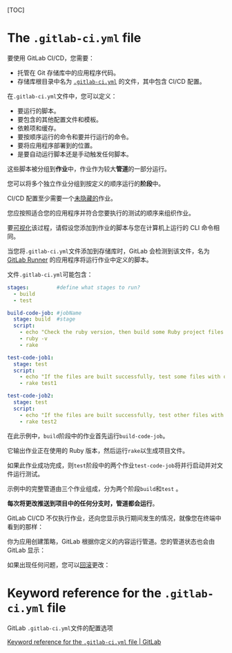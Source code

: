 [TOC]

# The `.gitlab-ci.yml` file 

要使用 GitLab CI/CD，您需要：

- 托管在 Git 存储库中的应用程序代码。
- 存储库根目录中名为 [`.gitlab-ci.yml`](https://docs.gitlab.com/ee/ci/yaml/index.html) 的文件，其中包含 CI/CD 配置。

在`.gitlab-ci.yml`文件中，您可以定义：

- 要运行的脚本。
- 要包含的其他配置文件和模板。
- 依赖项和缓存。
- 要按顺序运行的命令和要并行运行的命令。
- 要将应用程序部署到的位置。
- 是要自动运行脚本还是手动触发任何脚本。

这些脚本被分组到**作业**中，作业作为较大**管道**的一部分运行。

您可以将多个独立作业分组到按定义的顺序运行的**阶段**中。

CI/CD 配置至少需要一个[未隐藏的](https://docs.gitlab.com/ee/ci/jobs/index.html#hide-jobs)作业。

您应按照适合您的应用程序并符合您要执行的测试的顺序来组织作业。

要[可视化](https://docs.gitlab.com/ee/ci/pipeline_editor/index.html#visualize-ci-configuration)该过程，请假设您添加到作业的脚本与您在计算机上运行的 CLI 命令相同。

当您将`.gitlab-ci.yml`文件添加到存储库时，GitLab 会检测到该文件，名为 [GitLab Runner](https://docs.gitlab.com/runner/) 的应用程序将运行作业中定义的脚本。



文件`.gitlab-ci.yml`可能包含：

```yaml
stages: 		#define what stages to run?
  - build
  - test

build-code-job: #jobName
  stage: build	#stage
  script:
    - echo "Check the ruby version, then build some Ruby project files:"
    - ruby -v
    - rake

test-code-job1:
  stage: test
  script:
    - echo "If the files are built successfully, test some files with one command:"
    - rake test1

test-code-job2:
  stage: test
  script:
    - echo "If the files are built successfully, test other files with a different command:"
    - rake test2
```

在此示例中，`build`阶段中的作业首先运行`build-code-job`。

它输出作业正在使用的 Ruby 版本，然后运行`rake`以生成项目文件。

如果此作业成功完成，则`test`阶段中的两个作业`test-code-job`将并行启动并对文件运行测试。

示例中的完整管道由三个作业组成，分为两个阶段`build`和`test` 。

**每次将更改推送到项目中的任何分支时，管道都会运行**。

GitLab CI/CD 不仅执行作业，还向您显示执行期间发生的情况，就像您在终端中看到的那样：



你为应用创建策略，GitLab 根据你定义的内容运行管道。您的管道状态也会由 GitLab 显示：



如果出现任何问题，您可以[回滚](https://docs.gitlab.com/ee/ci/environments/index.html#retry-or-roll-back-a-deployment)更改：



# Keyword reference for the `.gitlab-ci.yml` file

GitLab `.gitlab-ci.yml`文件的配置选项

[Keyword reference for the `.gitlab-ci.yml` file | GitLab](https://docs.gitlab.com/ee/ci/yaml/)